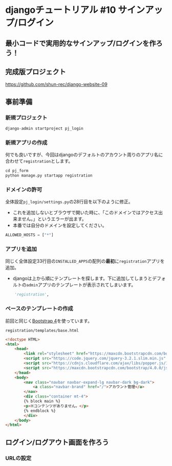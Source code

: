 # djangoチュートリアル #10 サインアップ/ログイン

## 最小コードで実用的なサインアップ/ログインを作ろう！

## 完成版プロジェクト

<https://github.com/shun-rec/django-website-09>

## 事前準備

### 新規プロジェクト

```py
django-admin startproject pj_login
```

### 新規アプリの作成

何でも良いですが、今回はdjangoのデフォルトのアカウント周りのアプリ名に合わせて`registration`とします。

```py
cd pj_form
python manage.py startapp registration
```

### ドメインの許可

全体設定`pj_login/settings.py`の28行目を以下のように修正。

* これを追加しないとブラウザで開いた時に、「このドメインではアクセス出来ません。」というエラーが出ます。
* 本番では自分のドメインを設定してください。

```py
ALLOWED_HOSTS = ["*"]
```

### アプリを追加

同じく全体設定33行目の`INSTALLED_APPS`の配列の**最初**に`registration`アプリを追加。

* djangoは上から順にテンプレートを探します。下に追加してしまうとデフォルトの`admin`アプリのテンプレートが表示されてしまいます。

```py
    'registration',
```

### ベースのテンプレートの作成

前回と同じく[Bootstrap 4](https://getbootstrap.com/docs/4.0/getting-started/introduction/)を使っています。

`registration/templates/base.html`

```html
<!doctype HTML>
<html>
    <head>
        <link rel="stylesheet" href="https://maxcdn.bootstrapcdn.com/bootstrap/4.0.0/css/bootstrap.min.css" integrity="sha384-Gn5384xqQ1aoWXA+058RXPxPg6fy4IWvTNh0E263XmFcJlSAwiGgFAW/dAiS6JXm" crossorigin="anonymous">
        <script src="https://code.jquery.com/jquery-3.2.1.slim.min.js" integrity="sha384-KJ3o2DKtIkvYIK3UENzmM7KCkRr/rE9/Qpg6aAZGJwFDMVNA/GpGFF93hXpG5KkN" crossorigin="anonymous"></script>
        <script src="https://cdnjs.cloudflare.com/ajax/libs/popper.js/1.12.9/umd/popper.min.js" integrity="sha384-ApNbgh9B+Y1QKtv3Rn7W3mgPxhU9K/ScQsAP7hUibX39j7fakFPskvXusvfa0b4Q" crossorigin="anonymous"></script>
        <script src="https://maxcdn.bootstrapcdn.com/bootstrap/4.0.0/js/bootstrap.min.js" integrity="sha384-JZR6Spejh4U02d8jOt6vLEHfe/JQGiRRSQQxSfFWpi1MquVdAyjUar5+76PVCmYl" crossorigin="anonymous"></script>
    </head>
    <body>
        <nav class="navbar navbar-expand-lg navbar-dark bg-dark">
            <a class="navbar-brand" href="/">アカウント管理</a>
        </nav>
        <div class="container mt-4">
        {% block main %}
        <p>※コンテンツがありません。</p>
        {% endblock %}
        </div>
    </body>
</html>
```

## ログイン/ログアウト画面を作ろう

### URLの設定

